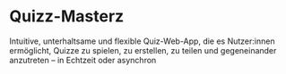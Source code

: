 # Quizz-Masterz
Intuitive, unterhaltsame und flexible Quiz-Web-App, die es Nutzer:innen ermöglicht, Quizze zu spielen, zu erstellen, zu teilen und gegeneinander anzutreten – in Echtzeit oder asynchron
